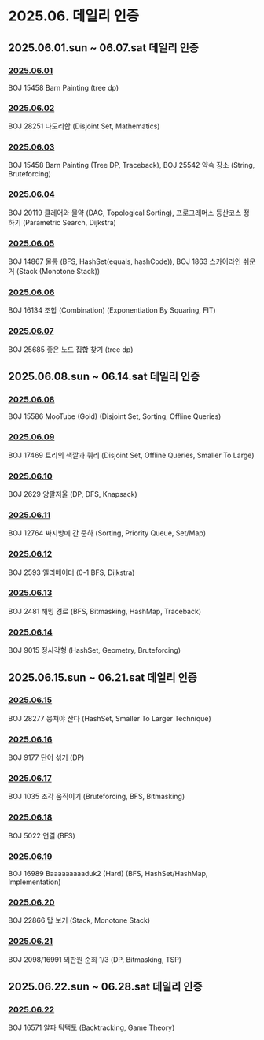 # 2025.06. 데일리 인증

## 2025.06.01.sun ~ 06.07.sat 데일리 인증

### [2025.06.01](https://github.com/jwelyl/daily_certification/blob/main/2025/06/01/25_06_01_daily_certification.md)
BOJ 15458 Barn Painting (tree dp)

### [2025.06.02](https://github.com/jwelyl/daily_certification/blob/main/2025/06/02/25_06_02_daily_certification.md)
BOJ 28251 나도리합 (Disjoint Set, Mathematics)

### [2025.06.03](https://github.com/jwelyl/daily_certification/blob/main/2025/06/03/25_06_03_daily_certification.md)
BOJ 15458 Barn Painting (Tree DP, Traceback), BOJ 25542 약속 장소 (String, Bruteforcing)

### [2025.06.04](https://github.com/jwelyl/daily_certification/blob/main/2025/06/04/25_06_04_daily_certification.md)
BOJ 20119 클레어와 물약 (DAG, Topological Sorting), 프로그래머스 등산코스 정하기 (Parametric Search, Dijkstra)

### [2025.06.05](https://github.com/jwelyl/daily_certification/blob/main/2025/06/05/25_06_05_daily_certification.md)
BOJ 14867 물통 (BFS, HashSet(equals, hashCode)), BOJ 1863 스카이라인 쉬운거 (Stack (Monotone Stack))

### [2025.06.06](https://github.com/jwelyl/daily_certification/blob/main/2025/06/06/25_06_06_daily_certification.md)
BOJ 16134 조합 (Combination) (Exponentiation By Squaring, FIT)

### [2025.06.07](https://github.com/jwelyl/daily_certification/blob/main/2025/06/07/25_06_07_daily_certification.md)
BOJ 25685 좋은 노드 집합 찾기 (tree dp)

## 2025.06.08.sun ~ 06.14.sat 데일리 인증

### [2025.06.08](https://github.com/jwelyl/daily_certification/blob/main/2025/06/08/25_06_08_daily_certification.md)
BOJ 15586 MooTube (Gold) (Disjoint Set, Sorting, Offline Queries)

### [2025.06.09](https://github.com/jwelyl/daily_certification/blob/main/2025/06/09/25_06_09_daily_certification.md)
BOJ 17469 트리의 색깔과 쿼리 (Disjoint Set, Offline Queries, Smaller To Large)

### [2025.06.10](https://github.com/jwelyl/daily_certification/blob/main/2025/06/10/25_06_10_daily_certification.md)
BOJ 2629 양팔저울 (DP, DFS, Knapsack)

### [2025.06.11](https://github.com/jwelyl/daily_certification/blob/main/2025/06/11/25_06_11_daily_certification.md)
BOJ 12764 싸지방에 간 준하 (Sorting, Priority Queue, Set/Map)

### [2025.06.12](https://github.com/jwelyl/daily_certification/blob/main/2025/06/12/25_06_12_daily_certification.md)
BOJ 2593 엘리베이터 (0-1 BFS, Dijkstra)

### [2025.06.13](https://github.com/jwelyl/daily_certification/blob/main/2025/06/13/25_06_13_daily_certification.md)
BOJ 2481 해밍 경로 (BFS, Bitmasking, HashMap, Traceback)

### [2025.06.14](https://github.com/jwelyl/daily_certification/blob/main/2025/06/14/25_06_14_daily_certification.md)
BOJ 9015 정사각형 (HashSet, Geometry, Bruteforcing)

## 2025.06.15.sun ~ 06.21.sat 데일리 인증

### [2025.06.15](https://github.com/jwelyl/daily_certification/blob/main/2025/06/15/25_06_15_daily_certification.md)
BOJ 28277 뭉쳐야 산다 (HashSet, Smaller To Larger Technique)

### [2025.06.16](https://github.com/jwelyl/daily_certification/blob/main/2025/06/16/25_06_16_daily_certification.md)
BOJ 9177 단어 섞기 (DP)

### [2025.06.17](https://github.com/jwelyl/daily_certification/blob/main/2025/06/17/25_06_17_daily_certification.md)
BOJ 1035 조각 움직이기 (Bruteforcing, BFS, Bitmasking)

### [2025.06.18](https://github.com/jwelyl/daily_certification/blob/main/2025/06/18/25_06_18_daily_certification.md)
BOJ 5022 연결 (BFS)

### [2025.06.19](https://github.com/jwelyl/daily_certification/blob/main/2025/06/19/25_06_19_daily_certification.md)
BOJ 16989 Baaaaaaaaaduk2 (Hard) (BFS, HashSet/HashMap, Implementation)

### [2025.06.20](https://github.com/jwelyl/daily_certification/blob/main/2025/06/20/25_06_20_daily_certification.md)
BOJ 22866 탑 보기 (Stack, Monotone Stack)

### [2025.06.21](https://github.com/jwelyl/daily_certification/blob/main/2025/06/21/25_06_21_daily_certification.md)
BOJ 2098/16991 외판원 순회 1/3 (DP, Bitmasking, TSP)

## 2025.06.22.sun ~ 06.28.sat 데일리 인증

### [2025.06.22](https://github.com/jwelyl/daily_certification/blob/main/2025/06/22/25_06_22_daily_certification.md)
BOJ 16571 알파 틱택토 (Backtracking, Game Theory)